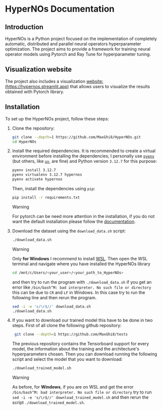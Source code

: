 # HyperNOs Documentation

## Introduction
HyperNOs is a Python project focused on the implementation of completely automatic, distributed and parallel neural operators hyperparameter optimization. The project aims to provide a framework for training neural operator models using Pytorch and Ray Tune for hyperparameter tuning.

## Visualization website
The project also includes a visualization [website: (https://hypernos.streamlit.app)](https://hypernos.streamlit.app) that allows users to visualize the results obtained with Pytorch library.


## Installation
To set up the HyperNOs project, follow these steps:
1. Clone the repository:
   ```bash
   git clone --depth=1 https://github.com/MaxGhi8/HyperNOs.git
   cd HyperNOs
   ```
2. Install the required dependencies. It is recommended to create a virtual environment before installing the dependencies; I personally use [`pyenv`](https://github.com/pyenv/pyenv?tab=readme-ov-file#installation) (but others, like [`uv`](https://docs.astral.sh/uv/), are fine) and Python version `3.12.7` for this purpose:
    ```bash
    pyenv install 3.12.7
    pyenv virtualenv 3.12.7 hypernos
    pyenv activate hypernos
    ```
    Then, install the dependencies using `pip`:
   ```bash
   pip install -r requirements.txt
    ```
   > [!WARNING]
   > For pytorch can be need more attention in the installation, if you do not want the default installation please follow the [documentation](https://pytorch.org/get-started/locally/).

3. Download the dataset using the `download_data.sh` script:
   ```bash
   ./download_data.sh
   ```
   > [!WARNING]
   > Only **for Windows** I recommend to install [WSL](https://ubuntu.com/desktop/wsl). Then open the WSL terminal and navigate where you have installed the HyperNOs library
   ```bash
   cd /mnt/c/Users/<your_user>/<your_path_to_HyperNOs>
   ```
   and then try to run the program with `./download_data.sh` if you get an error like `/bin/bash^M: bad interpreter. No such file or directory` this can be due to `CR` and `LF` in Windows. In this case try to run the following line and then rerun the program.
   ```bash
   sed -i -e 's/\r$//' download_data.sh
   ./download_data.sh
   ```

4. If you want to download our trained model this have to be done in two steps. First of all clone the following github repository:
   ```bash
    git clone --depth=1 https://github.com/MaxGhi8/tests
   ```
   The previous repository contains the Tensorboard support for every model, the information about the training and the architecture's hyperparameters chosen. Then you can download running the following script and select the model that you want to download:
   ```bash
   ./download_trained_model.sh
   ```
   > [!WARNING]
   > As before, for **Windows**, if you are on WSL and get the error `/bin/bash^M: bad interpreter. No such file or directory` try to run `sed -i -e 's/\r$//' download_trained_model.sh` and then rerun the script `./download_trained_model.sh`.
